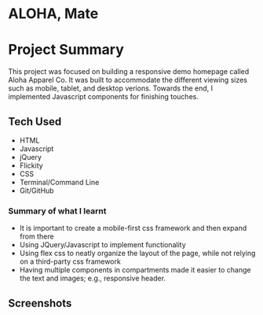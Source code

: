 # ALOHA, Mate

# Project Summary

 This project was focused on building a responsive demo homepage called Aloha Apparel Co. It was built
 to accommodate the different viewing sizes such as mobile, tablet, and desktop verions. Towards the end, I implemented
 Javascript components for finishing touches.

## Tech Used

* HTML
* Javascript
* jQuery
* Flickity
* CSS
* Terminal/Command Line
* Git/GitHub


### Summary of what I learnt
* It is important to create a mobile-first css framework and then expand from there
* Using JQuery/Javascript to implement functionality
* Using flex css to neatly organize the layout of the page, while not relying on a third-party css framework
* Having multiple components in compartments made it easier to change the text and images; e.g., responsive header.

## Screenshots

<blockquote class="imgur-embed-pub" lang="en" data-id="a/Bwq2UlR"><a href="//imgur.com/Bwq2UlR"></a></blockquote><script async src="//s.imgur.com/min/embed.js" charset="utf-8"></script>


